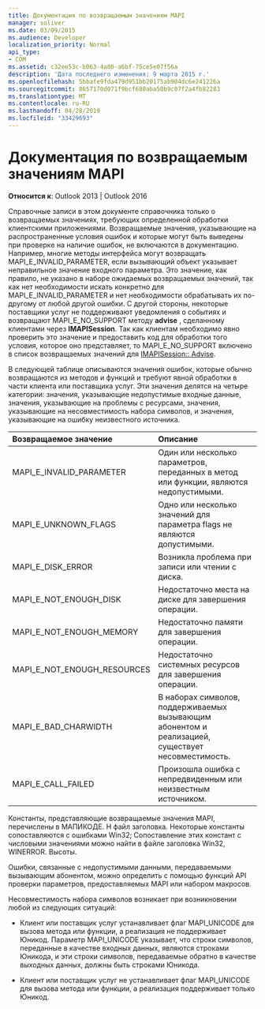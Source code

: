 ```yaml
---
title: Документация по возвращаемым значениям MAPI
manager: soliver
ms.date: 03/09/2015
ms.audience: Developer
localization_priority: Normal
api_type:
- COM
ms.assetid: c32ee53c-b063-4a00-a6bf-75ce5e07f56a
description: 'Дата последнего изменения: 9 марта 2015 г.'
ms.openlocfilehash: 5bbafe9fda479d951bb20175ab904dc6e241226a
ms.sourcegitcommit: 8657170d071f9bcf680aba50b9c07f2a4fb82283
ms.translationtype: MT
ms.contentlocale: ru-RU
ms.lasthandoff: 04/28/2019
ms.locfileid: "33429693"
---
```

# <a name="mapi-return-value-documentation"></a>Документация по возвращаемым значениям MAPI

  
  
**Относится к**: Outlook 2013 | Outlook 2016 
  
Справочные записи в этом документе справочника только о возвращаемых значениях, требующих определенной обработки клиентскими приложениями. Возвращаемые значения, указывающие на распространенные условия ошибок и которые могут быть выведены при проверке на наличие ошибок, не включаются в документацию. Например, многие методы интерфейса могут возвращать MAPI_E_INVALID_PARAMETER, если вызывающий объект указывает неправильное значение входного параметра. Это значение, как правило, не указано в наборе ожидаемых возвращаемых значений, так как нет необходимости искать конкретно для MAPI_E_INVALID_PARAMETER и нет необходимости обрабатывать их по-другому от любой другой ошибки. С другой стороны, некоторые поставщики услуг не поддерживают уведомления о событиях и возвращают MAPI_E_NO_SUPPORT методу **advise** , сделанному клиентами через **IMAPISession**. Так как клиентам необходимо явно проверить это значение и предоставить код для обработки того условия, которое оно представляет, то MAPI_E_NO_SUPPORT включено в список возвращаемых значений для [IMAPISession:: Advise](imapisession-advise.md).
  
В следующей таблице описываются значения ошибок, которые обычно возвращаются из методов и функций и требуют явной обработки в части клиента или поставщика услуг. Эти значения делятся на четыре категории: значения, указывающие недопустимые входные данные, значения, указывающие на проблемы с ресурсами, значения, указывающие на несовместимость набора символов, и значения, указывающие на ошибку неизвестного источника.
  
|**Возвращаемое значение**|**Описание**|
|:-----|:-----|
|MAPI_E_INVALID_PARAMETER  <br/> |Один или несколько параметров, переданных в метод или функции, являются недопустимыми.  <br/> |
|MAPI_E_UNKNOWN_FLAGS  <br/> |Одно или несколько значений для параметра flags не являются допустимыми.  <br/> |
|MAPI_E_DISK_ERROR  <br/> |Возникла проблема при записи или чтении с диска.  <br/> |
|MAPI_E_NOT_ENOUGH_DISK  <br/> |Недостаточно места на диске для завершения операции.  <br/> |
|MAPI_E_NOT_ENOUGH_MEMORY  <br/> |Недостаточно памяти для завершения операции.  <br/> |
|MAPI_E_NOT_ENOUGH_RESOURCES  <br/> |Недостаточно системных ресурсов для завершения операции.  <br/> |
|MAPI_E_BAD_CHARWIDTH  <br/> |В наборах символов, поддерживаемых вызывающим абонентом и реализацией, существует несовместимость.  <br/> |
|MAPI_E_CALL_FAILED  <br/> |Произошла ошибка с непредвиденным или неизвестным источником.  <br/> |
   
Константы, представляющие возвращаемые значения MAPI, перечислены в МАПИКОДЕ. H файл заголовка. Некоторые константы сопоставляются с ошибками Win32; Сопоставление этих констант с числовыми значениями можно найти в файле заголовка Win32, WINERROR. Высоты.
  
Ошибки, связанные с недопустимыми данными, передаваемыми вызывающим абонентом, можно определить с помощью функций API проверки параметров, предоставляемых MAPI или набором макросов. 
  
Несовместимость набора символов возникает при возникновении любой из следующих ситуаций:
  
- Клиент или поставщик услуг устанавливает флаг MAPI_UNICODE для вызова метода или функции, а реализация не поддерживает Юникод. Параметр MAPI_UNICODE указывает, что строки символов, переданные в качестве входных данных, являются строками Юникода, и эти строки символов, передаваемые обратно в качестве выходных данных, должны быть строками Юникода.
    
- Клиент или поставщик услуг не устанавливает флаг MAPI_UNICODE для вызова метода или функции, а реализация поддерживает только Юникод.
    

